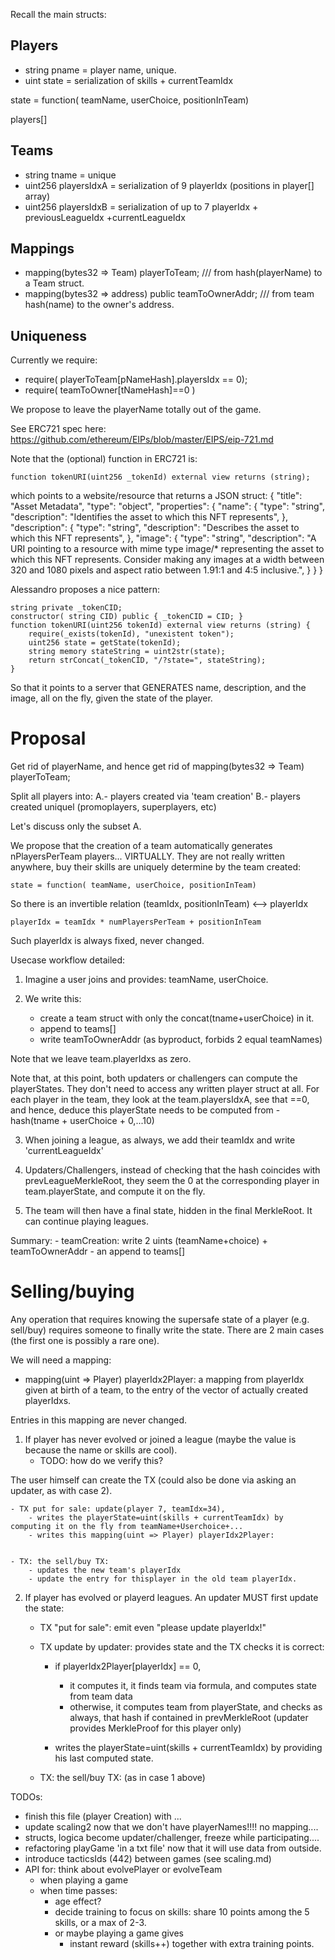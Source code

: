 Recall the main structs:

## Players

- string pname = player name, unique.
- uint state = serialization of skills + currentTeamIdx

state = function( teamName, userChoice, positionInTeam)

players[]

## Teams

- string tname = unique
- uint256 playersIdxA = serialization of 9 playerIdx (positions in player[] array)
- uint256 playersIdxB = serialization of up to 7 playerIdx + previousLeagueIdx +currentLeagueIdx 

## Mappings

- mapping(bytes32 => Team) playerToTeam; /// from hash(playerName) to a Team struct.
- mapping(bytes32 => address) public teamToOwnerAddr; /// from team hash(name) to the owner's address.

## Uniqueness

Currently we require:
- require( playerToTeam[pNameHash].playersIdx == 0);
- require( teamToOwner[tNameHash]==0 )

We propose to leave the playerName totally out of the game.

See ERC721 spec here: https://github.com/ethereum/EIPs/blob/master/EIPS/eip-721.md

Note that the (optional) function in ERC721 is:

    function tokenURI(uint256 _tokenId) external view returns (string);

which points to a website/resource that returns a JSON struct:
{
    "title": "Asset Metadata",
    "type": "object",
    "properties": {
        "name": {
            "type": "string",
            "description": "Identifies the asset to which this NFT represents",
        },
        "description": {
            "type": "string",
            "description": "Describes the asset to which this NFT represents",
        },
        "image": {
            "type": "string",
            "description": "A URI pointing to a resource with mime type image/* representing the asset to which this NFT represents. Consider making any images at a width between 320 and 1080 pixels and aspect ratio between 1.91:1 and 4:5 inclusive.",
        }
    }
}

Alessandro proposes a nice pattern:

    string private _tokenCID;
    constructor( string CID) public { _tokenCID = CID; }
    function tokenURI(uint256 tokenId) external view returns (string) {
        require(_exists(tokenId), "unexistent token");
        uint256 state = getState(tokenId);
        string memory stateString = uint2str(state);
        return strConcat(_tokenCID, "/?state=", stateString);
    }

So that it points to a server that GENERATES name, description, and the image, all on the fly, given the state of the player.


# Proposal

Get rid of playerName, and hence get rid of mapping(bytes32 => Team) playerToTeam;

Split all players into:
	A.- players created via 'team creation'
	B.- players created uniquel (promoplayers, superplayers, etc)

Let's discuss only the subset A. 

We propose that the creation of a team automatically generates nPlayersPerTeam players... VIRTUALLY. They are not really written anywhere, buy their skills are uniquely determine by the team created:

	state = function( teamName, userChoice, positionInTeam)

So there is an invertible relation  (teamIdx, positionInTeam)  <--> playerIdx

	playerIdx = teamIdx * numPlayersPerTeam + positionInTeam

Such playerIdx is always fixed, never changed.



Usecase workflow detailed:

1. Imagine a user joins and provides:  teamName, userChoice. 

2. We write this:
	- create a team struct with only the concat(tname+userChoice) in it. 
	- append to teams[]
	- write teamToOwnerAddr (as byproduct, forbids 2 equal teamNames)

Note that we leave team.playerIdxs as zero. 

Note that, at this point, both updaters or challengers can compute the playerStates. They don't need to access any written player struct at all. For each player in the team, they look at the team.playersIdxA, see that ==0, and hence, deduce this playerState needs to be computed from 
	- hash(tname + userChoice + 0,...10)


3. When joining a league, as always, we add their teamIdx and write 'currentLeagueIdx'


4. Updaters/Challengers, instead of checking that the hash coincides with prevLeagueMerkleRoot, they seem the 0 at the corresponding player in team.playerState, and compute it on the fly.

5. The team will then have a final state, hidden in the final MerkleRoot. It can continue playing leagues.



Summary:
	- teamCreation: write 2 uints (teamName+choice) + teamToOwnerAddr
	- an append to teams[]


# Selling/buying

Any operation that requires knowing the supersafe state of a player (e.g. sell/buy) requires someone to finally write the state. There are 2 main cases (the first one is possibly a rare one).

We will need a mapping:

- mapping(uint => Player) playerIdx2Player: a mapping from playerIdx given at birth of a team, to the entry of the vector of actually created playerIdxs. 

Entries in this mapping are never changed.


1. If player has never evolved or joined a league (maybe the value is because the name or skills are cool). 
	- TODO: how do we verify this? 

The user himself can create the TX (could also be done via asking an updater, as with case 2).

	- TX put for sale: update(player 7, teamIdx=34),
		- writes the playerState=uint(skills + currentTeamIdx) by computing it on the fly from teamName+Userchoice+...
		- writes this mapping(uint => Player) playerIdx2Player:


	- TX: the sell/buy TX:
		- updates the new team's playerIdx
		- update the entry for thisplayer in the old team playerIdx.



2. If player has evolved or playerd leagues. An updater MUST first update the state:

	- TX "put for sale": emit even "please update playerIdx!" 

	- TX update by updater: provides state and the TX checks it is correct:

		- if playerIdx2Player[playerIdx] == 0, 
			- it computes it, it finds team via formula, and computes state from team data
			- otherwise, it computes team from playerState, and checks as always, that hash if contained in prevMerkleRoot (updater provides MerkleProof for this player only)

		- writes the playerState=uint(skills + currentTeamIdx) by providing his last computed state.


	- TX: the sell/buy TX: (as in case 1 above)





TODOs:
- finish this file (player Creation) with ...
- update scaling2 now that we don't have playerNames!!!! no mapping....
- structs, logica become updater/challenger, freeze while participating....
- refactoring playGame 'in a txt file' now that it will use data from outside.
- introduce tacticsIds (442) between games (see scaling.md)
- API for: think about evolvePlayer or evolveTeam
	- when playing a game
	- when time passes:
		- age effect?
		- decide training to focus on skills: share 10 points among the 5 skills, or a max of 2-3.
		- or maybe playing a game gives
			- instant reward (skills++) together with extra training points.











